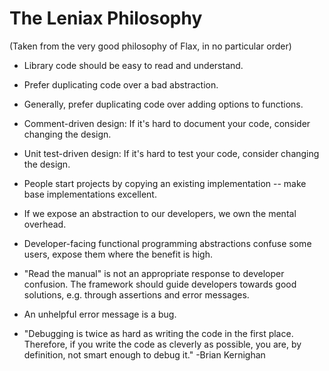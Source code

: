 # The Leniax Philosophy

(Taken from the very good philosophy of Flax, in no particular order)

* Library code should be easy to read and understand.

* Prefer duplicating code over a bad abstraction.

* Generally, prefer duplicating code over adding options to functions.

* Comment-driven design: If it's hard to document your code, consider
  changing the design.

* Unit test-driven design: If it's hard to test your code, consider
  changing the design.

* People start projects by copying an existing implementation -- make
  base implementations excellent.

* If we expose an abstraction to our developers, we own the mental
  overhead.

* Developer-facing functional programming abstractions confuse some users,
  expose them where the benefit is high.

* "Read the manual" is not an appropriate response to developer confusion.
  The framework should guide developers
  towards good solutions, e.g. through assertions and error messages.

* An unhelpful error message is a bug.

* "Debugging is twice as hard as writing the code in the first
  place. Therefore, if you write the code as cleverly as possible, you
  are, by definition, not smart enough to debug it." -Brian Kernighan



